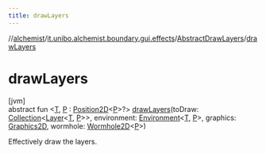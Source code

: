 ```yaml
---
title: drawLayers
---
```

//[alchemist](../../../index.html)/[it.unibo.alchemist.boundary.gui.effects](../index.html)/[AbstractDrawLayers](index.html)/[drawLayers](draw-layers.html)



# drawLayers



[jvm]\
abstract fun <[T](draw-layers.html), [P](draw-layers.html) : [Position2D](../../it.unibo.alchemist.model.interfaces/-position2-d/index.html)<[P](../../it.unibo.alchemist.boundary.wormhole.implementation/-wormhole-swing/index.html)>?> [drawLayers](draw-layers.html)(toDraw: [Collection](https://docs.oracle.com/javase/8/docs/api/java/util/Collection.html)<[Layer](../../it.unibo.alchemist.model.interfaces/-layer/index.html)<[T](../-function-drawer/draw-function.html), [P](../../it.unibo.alchemist.boundary.wormhole.implementation/-wormhole-swing/index.html)>>, environment: [Environment](../../it.unibo.alchemist.model.interfaces/-environment/index.html)<[T](../-function-drawer/draw-function.html), [P](../../it.unibo.alchemist.boundary.wormhole.implementation/-wormhole-swing/index.html)>, graphics: [Graphics2D](https://docs.oracle.com/javase/8/docs/api/java/awt/Graphics2D.html), wormhole: [Wormhole2D](../../it.unibo.alchemist.boundary.wormhole.interfaces/-wormhole2-d/index.html)<[P](../../it.unibo.alchemist.boundary.wormhole.implementation/-wormhole-swing/index.html)>)



Effectively draw the layers.




